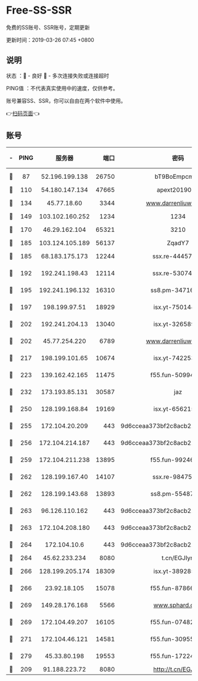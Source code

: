 # Free-SS-SSR

免费的SS账号、SSR账号，定期更新

更新时间：2019-03-26 07:45 +0800

## 说明

状态     ：🙂 - 良好 🙁 - 多次连接失败或连接超时

PING值   ：不代表真实使用中的速度，仅供参考。

账号兼容SS、SSR，你可以自由在两个软件中使用。

👉[扫码页面](https://liesauer.github.io/Free-SS-SSR/)👈

## 账号

|-|PING|服务器|端口|密码|加密方式|区域|
|:----:|:----:|:-----:|-----:|:----:|:----:|:----:|
|🙂|87|52.196.199.138|26750|bT9BoEmpcmP7|aes-256-cfb|JP|
|🙂|110|54.180.147.134|47665|apext2019001|chacha20|KR|
|🙂|134|45.77.18.60|3344|www.darrenliuwei.com|aes-256-cfb|JP|
|🙂|149|103.102.160.252|1234|1234|rc4-md5|JP|
|🙂|170|46.29.162.104|65321|3210|aes-256-ctr|RU|
|🙂|185|103.124.105.189|56137|ZqadY7|chacha20|CN|
|🙂|185|68.183.175.173|12244|ssx.re-44457253|aes-256-cfb|US|
|🙂|192|192.241.198.43|12114|ssx.re-53074650|aes-256-cfb|US|
|🙂|195|192.241.196.132|16310|ss8.pm-34716265|aes-256-cfb|US|
|🙂|197|198.199.97.51|18929|isx.yt-75014446|aes-256-cfb|US|
|🙂|202|192.241.204.13|13040|isx.yt-32658990|aes-256-cfb|US|
|🙂|202|45.77.254.220|6789|www.darrenliuwei.com|aes-256-cfb|SG|
|🙂|217|198.199.101.65|10674|isx.yt-74225323|aes-256-cfb|US|
|🙂|223|139.162.42.165|11475|f55.fun-50994506|aes-256-cfb|SG|
|🙂|232|173.193.85.131|30587|jaz|aes-256-cfb|US|
|🙂|250|128.199.168.84|19169|isx.yt-65621581|aes-256-cfb|SG|
|🙂|255|172.104.20.209|443|9d6cceaa373bf2c8acb22e60b6a58be6|aes-256-cfb|US|
|🙂|256|172.104.214.187|443|9d6cceaa373bf2c8acb22e60b6a58be6|aes-256-cfb|US|
|🙂|259|172.104.211.238|13895|f55.fun-99246337|aes-256-cfb|US|
|🙂|262|128.199.167.40|14107|ssx.re-98475570|aes-256-cfb|SG|
|🙂|262|128.199.143.68|13893|ss8.pm-55487528|aes-256-cfb|SG|
|🙂|263|96.126.110.162|443|9d6cceaa373bf2c8acb22e60b6a58be6|aes-256-cfb|US|
|🙂|263|172.104.208.180|443|9d6cceaa373bf2c8acb22e60b6a58be6|aes-256-cfb|US|
|🙂|264|172.104.10.6|443|9d6cceaa373bf2c8acb22e60b6a58be6|aes-256-cfb|US|
|🙂|264|45.62.233.234|8080|t.cn/EGJIyrl|rc4-md5|CA|
|🙂|266|128.199.205.174|18309|isx.yt-38928516|aes-256-cfb|SG|
|🙂|266|23.92.18.105|15078|f55.fun-87866035|aes-256-cfb|US|
|🙂|269|149.28.176.168|5566|www.sphard.com|aes-256-cfb|AU|
|🙂|269|172.104.49.207|16105|f55.fun-07482926|aes-256-cfb|SG|
|🙂|271|172.104.46.121|14581|f55.fun-30955326|aes-256-cfb|SG|
|🙂|279|45.33.80.198|19553|f55.fun-17224579|aes-256-cfb|US|
|🙂|209|91.188.223.72|8080|http://t.cn/EGJIyrl|rc4-md5|RU|

